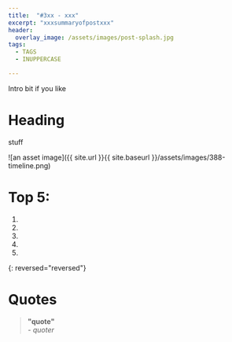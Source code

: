 ```yaml
---
title:  "#3xx - xxx"
excerpt: "xxxsummaryofpostxxx"
header:
  overlay_image: /assets/images/post-splash.jpg
tags:
  - TAGS
  - INUPPERCASE

---
```


Intro bit if you like

# Heading

stuff

![an asset image]({{ site.url }}{{ site.baseurl }}/assets/images/388-timeline.png)

# Top 5: 

1. 
2. 
3. 
4. 
5. 
{: reversed="reversed"}

# Quotes
> **"quote"**  
> *- quoter*